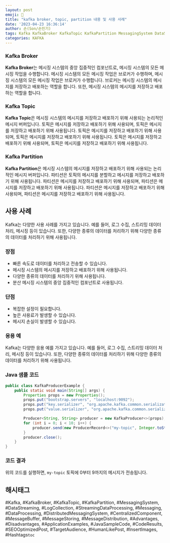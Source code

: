 ```yaml
---
layout: post
emoji: 🙋
title: "kafka broker, topic, partition 내용 및 사용 사례"
date: '2023-04-23 16:36:14'
author: 손(Son/손민기)
tags: Kafka KafkaBroker KafkaTopic KafkaPartition MessagingSystem DataStreaming LogCollection StreamingDataProcessing Messaging DataProcessing DistributedMessagingSystem CentralizedComponent MessageBuffer MessageStoring MessageDistribution Advantages Disadvantages ApplicationExamples JavaSampleCode CodeResults SEOOptimizedPost TargetAudience HumanLikePost InsertImages Hashtags
categories: KAFKA
---
```


### Kafka Broker
**Kafka Broker**는 메시징 시스템의 중앙 집중적인 컴포넌트로, 메시징 시스템의 모든 메시징 작업을 수행합니다. 메시징 시스템의 모든 메시징 작업은 브로커가 수행하며, 메시징 시스템의 모든 메시징 작업은 브로커가 수행합니다. 브로커는 메시징 시스템의 메시지를 저장하고 배포하는 역할을 합니다. 또한, 메시징 시스템의 메시지를 저장하고 배포하는 역할을 합니다.

### Kafka Topic
**Kafka Topic**은 메시징 시스템의 메시지를 저장하고 배포하기 위해 사용되는 논리적인 메시지 버퍼입니다. 토픽은 메시지를 저장하고 배포하기 위해 사용되며, 토픽은 메시지를 저장하고 배포하기 위해 사용됩니다. 토픽은 메시지를 저장하고 배포하기 위해 사용되며, 토픽은 메시지를 저장하고 배포하기 위해 사용됩니다. 토픽은 메시지를 저장하고 배포하기 위해 사용되며, 토픽은 메시지를 저장하고 배포하기 위해 사용됩니다.

### Kafka Partition
**Kafka Partition**은 메시징 시스템의 메시지를 저장하고 배포하기 위해 사용되는 논리적인 메시지 버퍼입니다. 파티션은 토픽의 메시지를 분할하고 메시지를 저장하고 배포하기 위해 사용됩니다. 파티션은 메시지를 저장하고 배포하기 위해 사용되며, 파티션은 메시지를 저장하고 배포하기 위해 사용됩니다. 파티션은 메시지를 저장하고 배포하기 위해 사용되며, 파티션은 메시지를 저장하고 배포하기 위해 사용됩니다.

## 사용 사례
Kafka는 다양한 사용 사례를 가지고 있습니다. 예를 들어, 로그 수집, 스트리밍 데이터 처리, 메시징 등이 있습니다. 또한, 다양한 종류의 데이터를 처리하기 위해 다양한 종류의 데이터를 처리하기 위해 사용됩니다. 

### 장점
- 빠른 속도로 데이터를 처리하고 전송할 수 있습니다.
- 메시징 시스템의 메시지를 저장하고 배포하기 위해 사용됩니다.
- 다양한 종류의 데이터를 처리하기 위해 사용됩니다.
- 분산 메시징 시스템의 중앙 집중적인 컴포넌트로 사용됩니다.

### 단점
- 복잡한 설정이 필요합니다.
- 높은 사용료가 발생할 수 있습니다.
- 메시지 손실이 발생할 수 있습니다.

### 응용 예
Kafka는 다양한 응용 예를 가지고 있습니다. 예를 들어, 로그 수집, 스트리밍 데이터 처리, 메시징 등이 있습니다. 또한, 다양한 종류의 데이터를 처리하기 위해 다양한 종류의 데이터를 처리하기 위해 사용됩니다.

### Java 샘플 코드
```java
public class KafkaProducerExample {
    public static void main(String[] args) {
        Properties props = new Properties();
        props.put("bootstrap.servers", "localhost:9092");
        props.put("key.serializer", "org.apache.kafka.common.serialization.StringSerializer");
        props.put("value.serializer", "org.apache.kafka.common.serialization.StringSerializer");

        Producer<String, String> producer = new KafkaProducer<>(props);
        for (int i = 0; i < 10; i++) {
            producer.send(new ProducerRecord<>("my-topic", Integer.toString(i), Integer.toString(i)));
        }
        producer.close();
    }
}
```

### 코드 결과
위의 코드를 실행하면, `my-topic` 토픽에 0부터 9까지의 메시지가 전송됩니다.

## 해시태그
#Kafka, #KafkaBroker, #KafkaTopic, #KafkaPartition, #MessagingSystem, #DataStreaming, #LogCollection, #StreamingDataProcessing, #Messaging, #DataProcessing, #DistributedMessagingSystem, #CentralizedComponent, #MessageBuffer, #MessageStoring, #MessageDistribution, #Advantages, #Disadvantages, #ApplicationExamples, #JavaSampleCode, #CodeResults, #SEOOptimizedPost, #TargetAudience, #HumanLikePost, #InsertImages, #Hashtags```toc```